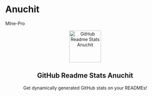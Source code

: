 # Anuchit
MIne-Pro
<p align="center">
 <img width="100px" src="https://res.cloudinary.com/anuraghazra/image/upload/v1594908242/logo_ccswme.svg" align="center" alt="GitHub Readme Stats Anuchit" />
 <h2 align="center">GitHub Readme Stats Anuchit </h2>
 <p align="center">Get dynamically generated GitHub stats on your READMEs!</p>
</p>
